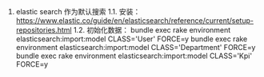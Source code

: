 1. elastic search 作为默认搜索
1.1. 安装：https://www.elastic.co/guide/en/elasticsearch/reference/current/setup-repositories.html
1.2. 初始化数据：
bundle exec rake environment elasticsearch:import:model CLASS='User' FORCE=y
bundle exec rake environment elasticsearch:import:model CLASS='Department' FORCE=y
bundle exec rake environment elasticsearch:import:model CLASS='Kpi' FORCE=y
